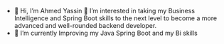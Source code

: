 - 👋 Hi, I’m Ahmed Yassin
👀 I’m interested in taking my Business Intelligence and Spring Boot skills to the next level
 to become a more advanced and well-rounded backend developer.
- 🌱 I’m currently Improving my Java Spring Boot and my Bi skills  

<!---
ahmedyassin12/ahmedyassin12 is a ✨ special ✨ repository because its `README.md` (this file) appears on your GitHub profile.
You can click the Preview link to take a look at your changes.
--->
